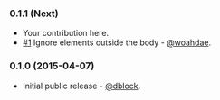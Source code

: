 ### 0.1.1 (Next)

* Your contribution here.
* [#1](https://github.com/dblock/actionmailer-text/pull/1) Ignore elements outside the body - [@woahdae](https://github.com/woahdae).

### 0.1.0 (2015-04-07)

* Initial public release - [@dblock](https://github.com/dblock).
